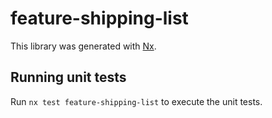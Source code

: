 # feature-shipping-list

This library was generated with [Nx](https://nx.dev).

## Running unit tests

Run `nx test feature-shipping-list` to execute the unit tests.
